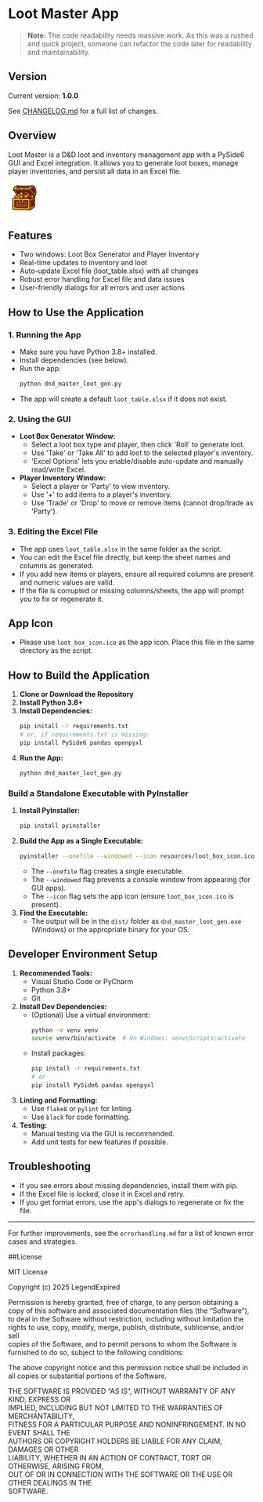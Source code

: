 # Loot Master App

> **Note:** The code readability needs massive work. As this was a rushed and quick project, someone can refactor the code later for readability and maintainability.

## Version

Current version: **1.0.0**

See [CHANGELOG.md](CHANGELOG.md) for a full list of changes.

## Overview
Loot Master is a D&D loot and inventory management app with a PySide6 GUI and Excel integration. It allows you to generate loot boxes, manage player inventories, and persist all data in an Excel file.

<img src="resources/loot_box_icon.png" alt="Loot Master Icon" width="64" height="64" />

## Features
- Two windows: Loot Box Generator and Player Inventory
- Real-time updates to inventory and loot
- Auto-update Excel file (loot_table.xlsx) with all changes
- Robust error handling for Excel file and data issues
- User-friendly dialogs for all errors and user actions

## How to Use the Application

### 1. Running the App
- Make sure you have Python 3.8+ installed.
- Install dependencies (see below).
- Run the app:
  ```sh
  python dnd_master_loot_gen.py
  ```
- The app will create a default `loot_table.xlsx` if it does not exist.

### 2. Using the GUI
- **Loot Box Generator Window:**
  - Select a loot box type and player, then click 'Roll' to generate loot.
  - Use 'Take' or 'Take All' to add loot to the selected player's inventory.
  - 'Excel Options' lets you enable/disable auto-update and manually read/write Excel.
- **Player Inventory Window:**
  - Select a player or 'Party' to view inventory.
  - Use '+' to add items to a player's inventory.
  - Use 'Trade' or 'Drop' to move or remove items (cannot drop/trade as 'Party').

### 3. Editing the Excel File
- The app uses `loot_table.xlsx` in the same folder as the script.
- You can edit the Excel file directly, but keep the sheet names and columns as generated.
- If you add new items or players, ensure all required columns are present and numeric values are valid.
- If the file is corrupted or missing columns/sheets, the app will prompt you to fix or regenerate it.

## App Icon
- Please use `loot_box_icon.ico` as the app icon. Place this file in the same directory as the script.

## How to Build the Application

1. **Clone or Download the Repository**
2. **Install Python 3.8+**
3. **Install Dependencies:**
   ```sh
   pip install -r requirements.txt
   # or, if requirements.txt is missing:
   pip install PySide6 pandas openpyxl
   ```
4. **Run the App:**
   ```sh
   python dnd_master_loot_gen.py
   ```

### Build a Standalone Executable with PyInstaller

1. **Install PyInstaller:**
   ```sh
   pip install pyinstaller
   ```
2. **Build the App as a Single Executable:**
   ```sh
   pyinstaller --onefile --windowed --icon resources/loot_box_icon.ico --add-data "resources/loot_box_icon.ico;resources" dnd_master_loot_gen.py
   ```
   - The `--onefile` flag creates a single executable.
   - The `--windowed` flag prevents a console window from appearing (for GUI apps).
   - The `--icon` flag sets the app icon (ensure `loot_box_icon.ico` is present).
3. **Find the Executable:**
   - The output will be in the `dist/` folder as `dnd_master_loot_gen.exe` (Windows) or the appropriate binary for your OS.

## Developer Environment Setup

1. **Recommended Tools:**
   - Visual Studio Code or PyCharm
   - Python 3.8+
   - Git
2. **Install Dev Dependencies:**
   - (Optional) Use a virtual environment:
     ```sh
     python -m venv venv
     source venv/bin/activate  # On Windows: venv\Scripts\activate
     ```
   - Install packages:
     ```sh
     pip install -r requirements.txt
     # or
     pip install PySide6 pandas openpyxl
     ```
3. **Linting and Formatting:**
   - Use `flake8` or `pylint` for linting.
   - Use `black` for code formatting.
4. **Testing:**
   - Manual testing via the GUI is recommended.
   - Add unit tests for new features if possible.

## Troubleshooting
- If you see errors about missing dependencies, install them with pip.
- If the Excel file is locked, close it in Excel and retry.
- If you get format errors, use the app's dialogs to regenerate or fix the file.

---

For further improvements, see the `errorhandling.md` for a list of known error cases and strategies.

##License

MIT License

Copyright (c) 2025 LegendExpired

Permission is hereby granted, free of charge, to any person obtaining a copy
of this software and associated documentation files (the “Software”), to deal
in the Software without restriction, including without limitation the rights
to use, copy, modify, merge, publish, distribute, sublicense, and/or sell      
copies of the Software, and to permit persons to whom the Software is          
furnished to do so, subject to the following conditions:                       

The above copyright notice and this permission notice shall be included in all 
copies or substantial portions of the Software.                                

THE SOFTWARE IS PROVIDED “AS IS”, WITHOUT WARRANTY OF ANY KIND, EXPRESS OR     
IMPLIED, INCLUDING BUT NOT LIMITED TO THE WARRANTIES OF MERCHANTABILITY,       
FITNESS FOR A PARTICULAR PURPOSE AND NONINFRINGEMENT. IN NO EVENT SHALL THE    
AUTHORS OR COPYRIGHT HOLDERS BE LIABLE FOR ANY CLAIM, DAMAGES OR OTHER         
LIABILITY, WHETHER IN AN ACTION OF CONTRACT, TORT OR OTHERWISE, ARISING FROM,  
OUT OF OR IN CONNECTION WITH THE SOFTWARE OR THE USE OR OTHER DEALINGS IN THE  
SOFTWARE.
